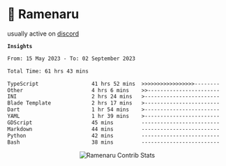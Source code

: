 # 🍜 Ramenaru

usually active on <a href="https://discordapp.com/users/503291004200157185">discord</a> 

**`Insights`**

<!--START_SECTION:waka-->

```txt
From: 15 May 2023 - To: 02 September 2023

Total Time: 61 hrs 43 mins

TypeScript                 41 hrs 52 mins  >>>>>>>>>>>>>>>>>--------   67.83 %
Other                      4 hrs 6 mins    >>-----------------------   06.65 %
INI                        2 hrs 24 mins   >------------------------   03.91 %
Blade Template             2 hrs 17 mins   >------------------------   03.72 %
Dart                       1 hr 54 mins    >------------------------   03.10 %
YAML                       1 hr 39 mins    >------------------------   02.69 %
GDScript                   45 mins         -------------------------   01.24 %
Markdown                   44 mins         -------------------------   01.19 %
Python                     42 mins         -------------------------   01.14 %
Bash                       38 mins         -------------------------   01.04 %
```

<!--END_SECTION:waka-->

<div style="text-align: center;">
   <img align="center" src="https://github-readme-streak-stats.herokuapp.com/?user=Ramenaru&theme=dark&card_width=520" alt="Ramenaru Contrib Stats" />
</div>



